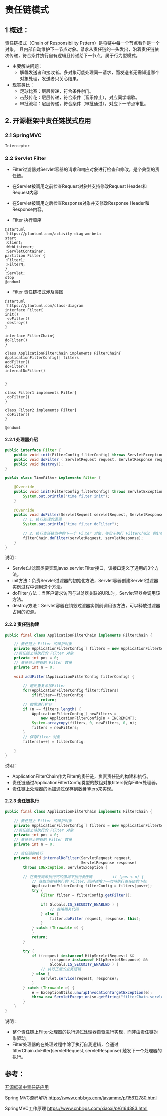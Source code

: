 # 责任链模式

## 1 概述：

责任链模式（Chain of Responsibility Pattern）是将链中每一个节点看作是一个对象，
且内部自动维护下一节点对象。请求从责任链的一头发出，沿着责任链依次传递，符合条件执行自有逻辑且传递给下一节点，属于行为型模式。

* 主要解决问题：
  * 解耦发送者和接收者。多对象可能处理同一请求，而发送者无需知道哪个对象处理，发送者只关心结果。
* 现实类比：
  * 足球比赛：层层传递，符合条件射门。
  * 击鼓传花：层层传递，符合条件（音乐停止），对应同学唱歌。
  * 审批流程：层层传递，符合条件（审批通过），对应下一节点审批。

## 2. 开源框架中责任链模式应用

### 2.1 SpringMVC

```
Interceptor
```

### 2.2 Servlet Filter

- Filter过滤器对Servlet容器的请求和响应对象进行检查和修改，是个典型的责任链。
- 在Servlet被调用之前检查Request对象并支持修改Request Header和Request内容
- 在Servlet被调用之后检查Response对象并支修改Response Header和Response内容。

- Filter 执行顺序

```plantuml
@startuml
'https://plantuml.com/activity-diagram-beta
start
:Client;
:WebListener;
:ServletContainer;
partition Filter {
:Filter1;
:FilterN;
}
:Servlet;
stop
@enduml
```

- Filter 责任链模式涉及类图

```plantuml
@startuml
'https://plantuml.com/class-diagram
interface Filter{
init()
 doFilter()
 destroy()
}

interface FilterChain{
doFilter()
}

class ApplicationFilterChain implements FilterChain{
ApplicationFilterConfig[] filters
addFilter()
doFilter()
internalDoFilter()


}

class Filter1 implements Filter{
 doFilter()
}

class Filter2 implements Filter{
 doFilter()
}

@enduml
```

#### 2.2.1 处理器介绍

```java
public interface Filter {
    public void init(FilterConfig filterConfig) throws ServletException;
    public void doFilter ( ServletRequest request, ServletResponse response, FilterChain chain ) throws IOException, ServletException;
    public void destroy();
}
 
public class TimeFilter implements Filter {
 
    @Override
    public void init(FilterConfig filterConfig) throws ServletException {
        System.out.println("time filter init");
    }
 
    @Override
    public void doFilter(ServletRequest servletRequest, ServletResponse servletResponse, FilterChain filterChain) throws IOException, ServletException {
        // 1、执行处理的逻辑
        System.out.println("time filter doFilter");
 
        // 2、执行责任链当中的下一个 Filter 对象，等价于执行 FilterChain 的internalDoFilter方法
        filterChain.doFilter(servletRequest, servletResponse);
    }
}
```

说明：

* Servlet过滤器类要实现javax.servlet.Filter接口，该接口定义了通用的3个方法。
* init方法：负责Servlet过滤器的初始化方法，Servlet容器创建Servlet过滤器实例过程中调用这个方法。
* doFilter方法：当客户请求访问与过滤器关联的URL时，Servlet容器会调用该方法。
* destroy方法：Servlet容器在销毁过滤器实例前调用该方法，可以释放过滤器占用的资源。

#### 2.2.2 责任链构建

```java
public final class ApplicationFilterChain implements FilterChain {
 
    // 责任链上 Filter 的维护对象
    private ApplicationFilterConfig[] filters = new ApplicationFilterConfig[0];
    //责任链上待执行的 Filter 对象
    private int pos = 0;
    // 责任链上拥有的 Filter 数量
    private int n = 0;
 
    void addFilter(ApplicationFilterConfig filterConfig) {
 
        // 避免重复添加Filter
        for(ApplicationFilterConfig filter:filters)
            if(filter==filterConfig)
                return;
        // 按需进行扩容
        if (n == filters.length) {
            ApplicationFilterConfig[] newFilters =
                new ApplicationFilterConfig[n + INCREMENT];
            System.arraycopy(filters, 0, newFilters, 0, n);
            filters = newFilters;
        }
        // 保存Filter 对象
        filters[n++] = filterConfig;
 
    }
}
```

说明：

* ApplicationFilterChain作为Filter的责任链，负责责任链的构建和执行。
* 责任链通过ApplicationFilterConfig类型的数组对象filters保存Filter处理器。
* 责任链上处理器的添加通过保存到数组filters来实现。

#### 2.2.3 责任链执行

```java
public final class ApplicationFilterChain implements FilterChain {
 
    // 责任链上 Filter 的维护对象
    private ApplicationFilterConfig[] filters = new ApplicationFilterConfig[0];
    //责任链上待执行的 Filter 对象
    private int pos = 0;
    // 责任链上拥有的 Filter 数量
    private int n = 0;
 
    // 责任链的执行
    private void internalDoFilter(ServletRequest request,
                                  ServletResponse response)
        throws IOException, ServletException {
 
        // 在责任链未执行完的情况下执行责任链         if (pos < n) {
            // 获取当前待执行的 Filter，同时递增下一次待执行责任链的下标
            ApplicationFilterConfig filterConfig = filters[pos++];
            try {
                Filter filter = filterConfig.getFilter();
 
                if( Globals.IS_SECURITY_ENABLED ) {
                    // 省略相关代码
                } else {
                    filter.doFilter(request, response, this);
                }
            } catch (Throwable e) {
            }
            return;
        }
 
        try {
            if ((request instanceof HttpServletRequest) &&
                    (response instanceof HttpServletResponse) &&
                    Globals.IS_SECURITY_ENABLED ) {
                // 执行正常的业务逻辑
            } else {
                servlet.service(request, response);
            }
        } catch (Throwable e) {
            e = ExceptionUtils.unwrapInvocationTargetException(e);
            throw new ServletException(sm.getString("filterChain.servlet"), e);
        }
    }
}
```

说明：

* 整个责任链上Filter处理器的执行通过处理器自驱进行实现，而非由责任链对象驱动。
* Filter处理器的在处理过程中除了执行自我逻辑，会通过 filterChain.doFilter(servletRequest, servletResponse) 触发下一个处理器的执行。

## 参考：

[开源框架中责任链应用](https://www.cnblogs.com/vivotech/p/17719327.html)

Spring MVC源码解析
https://www.cnblogs.com/javammc/p/15612780.html

SpringMVC工作原理
https://www.cnblogs.com/xiaoxi/p/6164383.html

